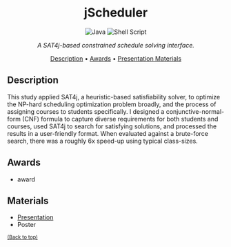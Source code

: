 <div align="center">

# jScheduler

![Java](https://img.shields.io/badge/java-%23ED8B00.svg?style=for-the-badge&logo=openjdk&logoColor=white)
![Shell Script](https://img.shields.io/badge/shell_script-%23121011.svg?style=for-the-badge&logo=gnu-bash&logoColor=white)

<i>A SAT4j-based constrained schedule solving interface.</i>

[Description](#description) •
[Awards](#awards) •
[Presentation Materials](#materials)

</div>

## Description

This study applied SAT4j, a heuristic-based satisfiability solver, to optimize the NP-hard
scheduling optimization problem broadly, and the process of assigning courses to students
specifically. I designed a conjunctive-normal-form (CNF) formula to capture diverse requirements
for both students and courses, used SAT4j to search for satisfying
solutions, and processed the results in a user-friendly format. When evaluated against a brute-force search, there was a roughly 6x speed-up using
typical class-sizes.

## Awards 
- award

## Materials
- [Presentation](presentation.pdf)
- Poster

<sup>[(Back to top)](#slate)</sup>
